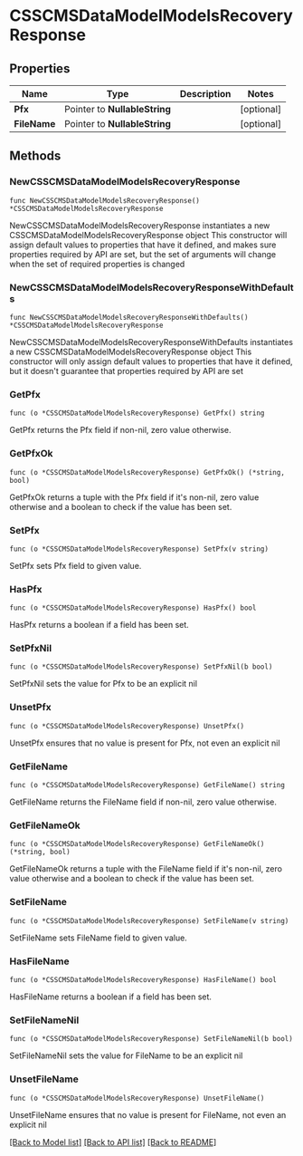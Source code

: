 # CSSCMSDataModelModelsRecoveryResponse

## Properties

Name | Type | Description | Notes
------------ | ------------- | ------------- | -------------
**Pfx** | Pointer to **NullableString** |  | [optional] 
**FileName** | Pointer to **NullableString** |  | [optional] 

## Methods

### NewCSSCMSDataModelModelsRecoveryResponse

`func NewCSSCMSDataModelModelsRecoveryResponse() *CSSCMSDataModelModelsRecoveryResponse`

NewCSSCMSDataModelModelsRecoveryResponse instantiates a new CSSCMSDataModelModelsRecoveryResponse object
This constructor will assign default values to properties that have it defined,
and makes sure properties required by API are set, but the set of arguments
will change when the set of required properties is changed

### NewCSSCMSDataModelModelsRecoveryResponseWithDefaults

`func NewCSSCMSDataModelModelsRecoveryResponseWithDefaults() *CSSCMSDataModelModelsRecoveryResponse`

NewCSSCMSDataModelModelsRecoveryResponseWithDefaults instantiates a new CSSCMSDataModelModelsRecoveryResponse object
This constructor will only assign default values to properties that have it defined,
but it doesn't guarantee that properties required by API are set

### GetPfx

`func (o *CSSCMSDataModelModelsRecoveryResponse) GetPfx() string`

GetPfx returns the Pfx field if non-nil, zero value otherwise.

### GetPfxOk

`func (o *CSSCMSDataModelModelsRecoveryResponse) GetPfxOk() (*string, bool)`

GetPfxOk returns a tuple with the Pfx field if it's non-nil, zero value otherwise
and a boolean to check if the value has been set.

### SetPfx

`func (o *CSSCMSDataModelModelsRecoveryResponse) SetPfx(v string)`

SetPfx sets Pfx field to given value.

### HasPfx

`func (o *CSSCMSDataModelModelsRecoveryResponse) HasPfx() bool`

HasPfx returns a boolean if a field has been set.

### SetPfxNil

`func (o *CSSCMSDataModelModelsRecoveryResponse) SetPfxNil(b bool)`

 SetPfxNil sets the value for Pfx to be an explicit nil

### UnsetPfx
`func (o *CSSCMSDataModelModelsRecoveryResponse) UnsetPfx()`

UnsetPfx ensures that no value is present for Pfx, not even an explicit nil
### GetFileName

`func (o *CSSCMSDataModelModelsRecoveryResponse) GetFileName() string`

GetFileName returns the FileName field if non-nil, zero value otherwise.

### GetFileNameOk

`func (o *CSSCMSDataModelModelsRecoveryResponse) GetFileNameOk() (*string, bool)`

GetFileNameOk returns a tuple with the FileName field if it's non-nil, zero value otherwise
and a boolean to check if the value has been set.

### SetFileName

`func (o *CSSCMSDataModelModelsRecoveryResponse) SetFileName(v string)`

SetFileName sets FileName field to given value.

### HasFileName

`func (o *CSSCMSDataModelModelsRecoveryResponse) HasFileName() bool`

HasFileName returns a boolean if a field has been set.

### SetFileNameNil

`func (o *CSSCMSDataModelModelsRecoveryResponse) SetFileNameNil(b bool)`

 SetFileNameNil sets the value for FileName to be an explicit nil

### UnsetFileName
`func (o *CSSCMSDataModelModelsRecoveryResponse) UnsetFileName()`

UnsetFileName ensures that no value is present for FileName, not even an explicit nil

[[Back to Model list]](../README.md#documentation-for-models) [[Back to API list]](../README.md#documentation-for-api-endpoints) [[Back to README]](../README.md)


